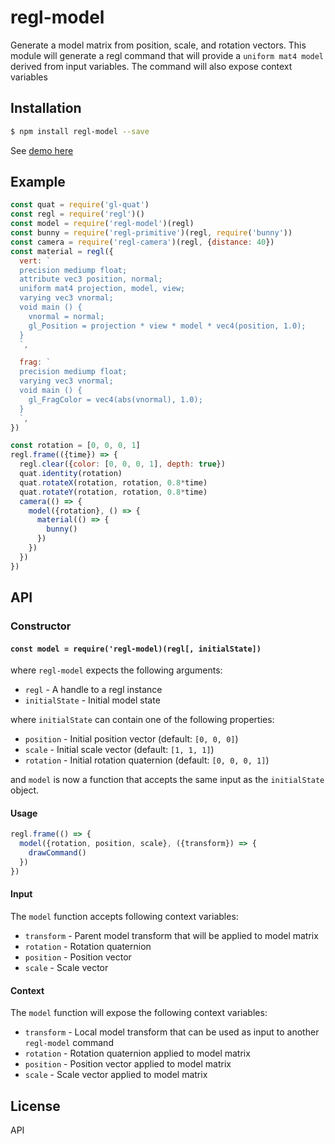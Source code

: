 regl-model
==========

Generate a model matrix from position, scale, and rotation vectors.
This module will generate a regl command that will provide a
`uniform mat4 model` derived from input variables. The command will also
expose context variables

## Installation

```sh
$ npm install regl-model --save
```

See [demo here](https://jwerle.github.io/regl-model/example/)

## Example

```js
const quat = require('gl-quat')
const regl = require('regl')()
const model = require('regl-model')(regl)
const bunny = require('regl-primitive')(regl, require('bunny'))
const camera = require('regl-camera')(regl, {distance: 40})
const material = regl({
  vert: `
  precision mediump float;
  attribute vec3 position, normal;
  uniform mat4 projection, model, view;
  varying vec3 vnormal;
  void main () {
    vnormal = normal;
    gl_Position = projection * view * model * vec4(position, 1.0);
  }
  `,

  frag: `
  precision mediump float;
  varying vec3 vnormal;
  void main () {
    gl_FragColor = vec4(abs(vnormal), 1.0);
  }
  `,
})

const rotation = [0, 0, 0, 1]
regl.frame(({time}) => {
  regl.clear({color: [0, 0, 0, 1], depth: true})
  quat.identity(rotation)
  quat.rotateX(rotation, rotation, 0.8*time)
  quat.rotateY(rotation, rotation, 0.8*time)
  camera(() => {
    model({rotation}, () => {
      material(() => {
        bunny()
      })
    })
  })
})

```

## API

### Constructor

#### `const model = require('regl-model)(regl[, initialState])`

where `regl-model` expects the following arguments:

* `regl` - A handle to a regl instance
* `initialState` - Initial model state

where `initialState` can contain one of the following properties:

* `position` - Initial position vector (default: `[0, 0, 0]`)
* `scale` - Initial scale vector (default: `[1, 1, 1]`)
* `rotation` - Initial rotation quaternion (default: `[0, 0, 0, 1]`)

and `model` is now a function that accepts the same input as the
`initialState` object.


#### Usage

```js
regl.frame(() => {
  model({rotation, position, scale}, ({transform}) => {
    drawCommand()
  })
})
```

#### Input

The `model` function accepts following context variables:

* `transform` - Parent model transform that will be applied to model
  matrix
* `rotation` - Rotation quaternion
* `position` - Position vector
* `scale` - Scale vector

#### Context

The `model` function will expose the following context variables:

* `transform` - Local model transform that can be used as input to
  another `regl-model` command
* `rotation` - Rotation quaternion applied to model matrix
* `position` - Position vector applied to model matrix
* `scale` - Scale vector applied to model matrix

## License

API
